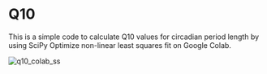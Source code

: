 # Q10 
This is a simple code to calculate Q10 values for circadian period length by using SciPy Optimize non-linear least squares fit on Google Colab.

![q10_colab_ss](https://user-images.githubusercontent.com/101025597/156907356-5343ae9d-62c7-46e6-8ab6-0f072d77dd0a.jpg)
